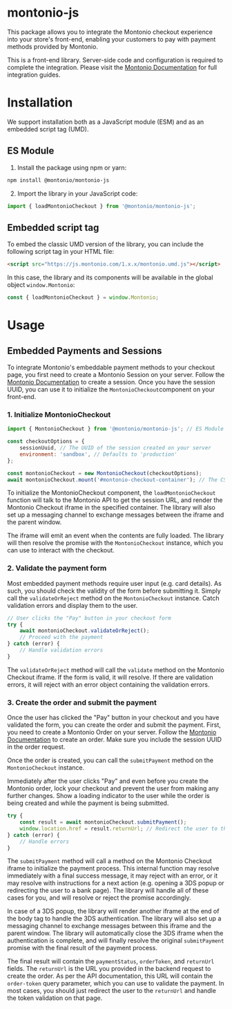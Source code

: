 # montonio-js

This package allows you to integrate the Montonio checkout experience into your store's front-end, enabling your customers to pay with payment methods provided by Montonio.

This is a front-end library. Server-side code and configuration is required to complete the integration. Please visit the [Montonio Documentation](https://docs.montonio.com/) for full integration guides.

# Installation

We support installation both as a JavaScript module (ESM) and as an embedded script tag (UMD).

## ES Module

1. Install the package using npm or yarn:
```bash
npm install @montonio/montonio-js
```
2. Import the library in your JavaScript code:
```javascript
import { loadMontonioCheckout } from '@montonio/montonio-js';
```

## Embedded script tag

To embed the classic UMD version of the library, you can include the following script tag in your HTML file:

```html
<script src="https://js.montonio.com/1.x.x/montonio.umd.js"></script>
```

In this case, the library and its components will be available in the global object `window.Montonio`:

```javascript
const { loadMontonioCheckout } = window.Montonio;
```

# Usage

## Embedded Payments and Sessions

To integrate Montonio's embeddable payment methods to your checkout page, you first need to create a Montonio Session on your server. Follow the [Montonio Documentation](https://docs.montonio.com/) to create a session. Once you have the session UUID, you can use it to initialize the `MontonioCheckout`component on your front-end.

### 1. Initialize MontonioCheckout

```javascript
import { MontonioCheckout } from '@montonio/montonio-js'; // ES Module usage. See above for UMD imports

const checkoutOptions = {
    sessionUuid, // The UUID of the session created on your server
    environment: 'sandbox', // Defaults to 'production'
};

const montonioCheckout = new MontonioCheckout(checkoutOptions);
await montonioCheckout.mount('#montonio-checkout-container'); // The CSS selector string or HTMLElement of the container to mount the Montonio Checkout component
```

To initialize the MontonioCheckout component, the `loadMontonioCheckout` function will talk to the Montonio API to get the session URL, and render the Montonio Checkout iframe in the specified container. The library will also set up a messaging channel to exchange messages between the iframe and the parent window.

The iframe will emit an event when the contents are fully loaded. The library will then resolve the promise with the `MontonioCheckout` instance, which you can use to interact with the checkout.

### 2. Validate the payment form

Most embedded payment methods require user input (e.g. card details). As such, you should check the validity of the form before submitting it. Simply call the `validateOrReject` method on the `MontonioCheckout` instance. Catch validation errors and display them to the user.

```javascript
// User clicks the "Pay" button in your checkout form
try {
    await montonioCheckout.validateOrReject();
    // Proceed with the payment
} catch (error) {
    // Handle validation errors
}
```

The `validateOrReject` method will call the `validate` method on the Montonio Checkout iframe. If the form is valid, it will resolve. If there are validation errors, it will reject with an error object containing the validation errors.

### 3. Create the order and submit the payment

Once the user has clicked the "Pay" button in your checkout and you have validated the form, you can create the order and submit the payment. First, you need to create a Montonio Order on your server. Follow the [Montonio Documentation](https://docs.montonio.com/) to create an order. Make sure you include the session UUID in the order request.

Once the order is created, you can call the `submitPayment` method on the `MontonioCheckout` instance. 

Immediately after the user clicks "Pay" and even before you create the Montonio order, lock your checkout and prevent the user from making any further changes. Show a loading indicator to the user while the order is being created and while the payment is being submitted.

```javascript
try {
    const result = await montonioCheckout.submitPayment();
    window.location.href = result.returnUrl; // Redirect the user to the thank you page
} catch (error) {
    // Handle errors
}
```

The `submitPayment` method will call a method on the Montonio Checkout iframe to initialize the payment process. This internal function may resolve immediately with a final success message, it may reject with an error, or it may resolve with instructions for a next action (e.g. opening a 3DS popup or redirecting the user to a bank page). The library will handle all of these cases for you, and will resolve or reject the promise accordingly.

In case of a 3DS popup, the library will render another iframe at the end of the body tag to handle the 3DS authentication. The library will also set up a messaging channel to exchange messages between this iframe and the parent window. The library will automatically close the 3DS iframe when the authentication is complete, and will finally resolve the original `submitPayment` promise with the final result of the payment process.

The final result will contain the `paymentStatus`, `orderToken`, and `returnUrl` fields. The `returnUrl` is the URL you provided in the backend request to create the order. As per the API documentation, this URL will contain the `order-token` query parameter, which you can use to validate the payment. In most cases, you should just redirect the user to the `returnUrl` and handle the token validation on that page.
